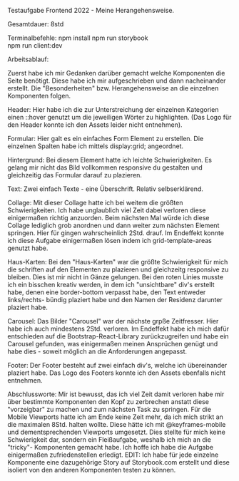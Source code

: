 Testaufgabe Frontend 2022 - Meine Herangehensweise.

Gesamtdauer: 8std

Terminalbefehle: npm install
npm run storybook  
 npm run client:dev

Arbeitsablauf:

Zuerst habe ich mir Gedanken darüber gemacht welche Komponenten die Seite benötigt.
Diese habe ich mir aufgeschrieben und dann nacheinander erstellt. Die "Besonderheiten" bzw. Herangehensweise an die einzelnen Komponenten folgen.

Header: Hier habe ich die zur Unterstreichung der einzelnen Kategorien einen ::hover genutzt um die jeweiligen Wörter zu highlighten.
(Das Logo für den Header konnte ich den Assets leider nicht entnehmen).

Formular: Hier galt es ein einfaches Form Element zu erstellen. Die einzelnen Spalten habe ich mittels display:grid; angeordnet.

Hintergrund: Bei diesem Element hatte ich leichte Schwierigkeiten. Es gelang mir nicht das Bild vollkommen responsive du gestalten und gleichzeitig das Formular
darauf zu plazieren.

Text: Zwei einfach Texte - eine Überschrift. Relativ selbserklärend.

Collage: Mit dieser Collage hatte ich bei weitem die größten Schwierigkeiten. Ich habe unglaublich viel Zeit dabei verloren diese einigermaßen richtig anzuorden.
Beim nächsten Mal würde ich diese Collage lediglich grob anordnen und dann weiter zum nächsten Element springen. Hier für gingen wahrscheinlich 2Std. drauf.
Im Endeffekt konnte ich diese Aufgabe einigermaßen lösen indem ich grid-template-areas genutzt habe.

Haus-Karten: Bei den "Haus-Karten" war die größte Schwierigkeit für mich die schriften auf den Elementen zu plazieren und gleichzeitg responsive zu bleiben. Dies ist mir nicht in Gänze gelungen.
Bei den roten Linies musste ich ein bisschen kreativ werden, in dem ich "unsichtbare" div's erstellt habe, denen eine border-bottom verpasst habe, den Text entweder links/rechts- bündig
plaziert habe und den Namen der Residenz darunter plaziert habe.

Carousel: Das Bilder "Carousel" war der nächste grpße Zeitfresser. Hier habe ich auch mindestens 2Std. verloren. Im Endeffekt habe ich mich dafür entschieden auf die Bootstrap-React-Library zurückzugreifen
und habe ein Carousel gefunden, was einigermaßen meinen Ansprüchen genügt und habe dies - soweit möglich an die Anforderungen angepasst.

Footer: Der Footer besteht auf zwei einfach div's, welche ich übereinander plaziert habe. Das Logo des Footers konnte ich den Assets ebenfalls nicht entnehmen.

Abschlussworte: Mir ist bewusst, das ich viel Zeit damit verloren habe mir über bestimmte Komponenten den Kopf zu zerbrechen anstatt diese "vorzeigbar" zu machen und zum nächsten Task zu springen. Für die Mobile Viewports hatte ich am Ende keine Zeit mehr, da ich mich strikt an die maximalen 8Std. halten wollte.
Diese hätte ich mit @keyframes-mobile und dementsprechenden Viewports umgesetzt. Dies stellte für mich keine Schwierigkeit dar, sondern ein Fleißaufgabe, weshalb ich mich an die "tricky"- Komponenten gemacht habe.
Ich hoffe ich habe die Aufgabe einigermaßen zufriedenstellen erledigt. EDIT: Ich habe für jede einzelne Komponente eine dazugehörige Story auf Storybook.com erstellt und diese isoliert von den anderen Komponenten testen zu können.
